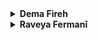 
<details>
  <summary><b>Dema Fireh</b></summary>

<details>
    <summary><b>Avanîya Lebatî</b></summary>

###  Kesê Yekemîn

#### Erênî

Ez dibînim ko tu direcifî, gelo te sar e; em agir dadin.
Ez Şerlok Holmes im; ev jî hevalê min ê ezîz Wetsin e.

#### Neyînî

Ne ji ber sermayê ez direcifim

###  Kesê Duyemîn

#### Erênî


#### Neyînî

###  Kesê Sêyemîn

#### Erênî

#### Neyînî
</details>

<details>
    <summary><b>Avanîya Tebatî</b></summary>

###  Kesê Yekemîn

#### Erênî


#### Neyînî


###  Kesê Duyemîn

#### Erênî


#### Neyînî

###  Kesê Sêyemîn

#### Erênî

Jê re heta îro jî, di nav kurdan de Zend-avesta jî tê gotin.
Hin caran ev peyv ji bo mirovên mirî jî tê gotin.
Katolîk ew kesî ji dêra katolîk, ango roma-katolîk, re tê gotin.
Tê gotin ku Küçük ji arşîvên Fransî nivîsaran werdigerîne û wekî nêrînan xwe diweşîne.
Tê gotin ku li ser matematîkê pirtûkeke mazin nivîsandiya.
Di nav xalkê de weke vegotinekê tê gotin ku "Şahmaran deh hezar sal jîn bû. "


#### Neyînî
</details>

<details>
    <summary><b>Avanîya Dançêker</b></summary>


###  Kesê Yekemîn

#### Erênî

#### Neyînî

###  Kesê Duyemîn

#### Erênî

#### Neyînî

###  Kesê Sêyemîn

#### Erênî

#### Neyînî
</details>
</details>

<details>
    <summary><b>Raveya Fermanî</b></summary>

#### Erênî

#### Neyînî
Bi ketina dijminê xwe kêfxweş nebe û bi terpilîna wî dilgeş nebe.

</details>
